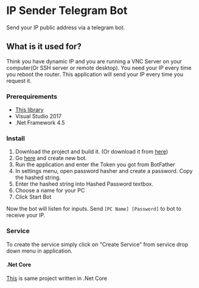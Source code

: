 # IP Sender Telegram Bot
Send your IP public address via a telegram bot.
## What is it used for?
Think you have dynamic IP and you are running a VNC Server on your computer(Or SSH server or remote desktop). You need your IP every time you reboot the router. This application will send your IP every time you request it.
### Prerequirements
- [This library](https://github.com/HirbodBehnam/Telegram.Bot)
- Visual Studio 2017
- .Net Framework 4.5
### Install

1. Download the project and build it. (Or download it from [here](https://github.com/HirbodBehnam/IP-Sender/releases))
2. Go [here](https://t.me/BotFather) and create new bot.
3. Run the application and enter the Token you got from BotFather
4. In settings menu, open password hasher and create a password. Copy the hashed string.
5. Enter the hashed string into Hashed Password textbox.
6. Choose a name for your PC
7. Click Start Bot

Now the bot will listen for inputs. Send `[PC Name] [Password]` to bot to receive your IP.
### Service
To create the service simply click on "Create Service" from service drop down menu in application.

#### .Net Core
[This](https://github.com/HirbodBehnam/IP-Sender-Net-Core) is same project written in .Net Core

